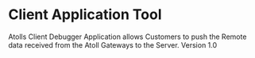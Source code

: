 # Client Application Tool

Atolls Client Debugger Application allows Customers to push the Remote data received from the Atoll Gateways to the Server.
Version 1.0

